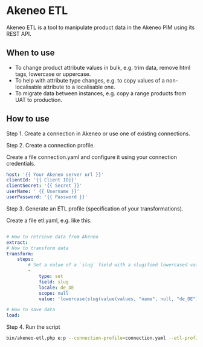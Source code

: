 # Akeneo ETL

Akeneo ETL is a tool to manipulate product data in the Akeneo PIM using its REST API.

## When to use

* To change product attribute values in bulk, e.g. trim data, remove html tags, lowercase or uppercase.
* To help with attribute type changes, e.g. to copy values of a non-localisable attribute to a localisable one.
* To migrate data between instances, e.g. copy a range products from UAT to production.  

## How to use

Step 1. Create a connection in Akeneo or use one of existing connections.


Step 2. Create a connection profile.

Create a file connection.yaml and configure it using your connection credentials.

```yaml
host: '{{ Your Akeneo server url }}'
clientId: '{{ Client ID}}'
clientSecret: '{{ Secret }}'
userName: ' {{ Username }}'
userPassword: '{{ Password }}'
```

Step 3. Generate an ETL profile (specification of your transformations).

Create a file etl.yaml, e.g. like this:

```yaml

# How to retrieve data from Akeneo
extract:
# How to transform data
transform:
    steps:
        # Set a value of a `slug` field with a slugified lowercased value of the name field from the de_DE locale 
        -
            type: set
            field: slug
            locale: de_DE
            scope: null
            value: 'lowercase(slug(value(values, "name", null, "de_DE")))'

# How to save data
load:
```

Step 4. Run the script
```bash
bin/akeneo-etl.php e:p --connection-profile=connection.yaml --etl-profile=etl.yaml
```
